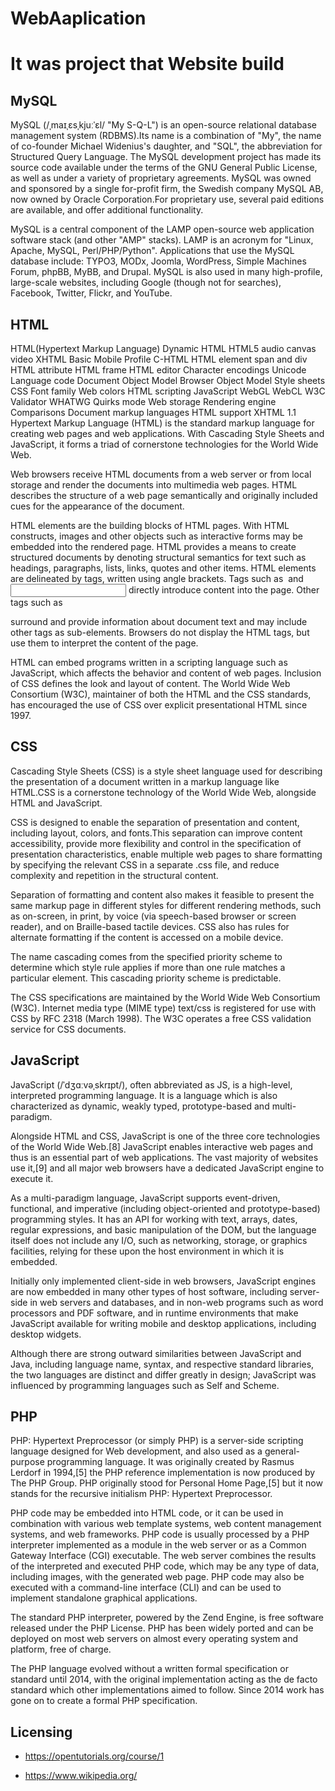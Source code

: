 <h1> WebAaplication </h1>
  
 <h1> It was project that Website build </h1>
    
 <h2> MySQL </h2>
  
  MySQL (/ˌmaɪˌɛsˌkjuːˈɛl/ "My S-Q-L") is an open-source relational database management system (RDBMS).Its name is a combination of "My", the name of co-founder Michael Widenius's daughter, and "SQL", the abbreviation for Structured Query Language. The MySQL development project has made its source code available under the terms of the GNU General Public License, as well as under a variety of proprietary agreements. MySQL was owned and sponsored by a single for-profit firm, the Swedish company MySQL AB, now owned by Oracle Corporation.For proprietary use, several paid editions are available, and offer additional functionality.

MySQL is a central component of the LAMP open-source web application software stack (and other "AMP" stacks). LAMP is an acronym for "Linux, Apache, MySQL, Perl/PHP/Python". Applications that use the MySQL database include: TYPO3, MODx, Joomla, WordPress, Simple Machines Forum, phpBB, MyBB, and Drupal. MySQL is also used in many high-profile, large-scale websites, including Google (though not for searches), Facebook, Twitter, Flickr, and YouTube. 
 
<h2>HTML</h2> 
  
HTML(Hypertext Markup Language)
Dynamic HTML HTML5 audio canvas video XHTML Basic Mobile Profile C-HTML HTML element span and div HTML attribute HTML frame HTML editor Character encodings Unicode Language code Document Object Model Browser Object Model Style sheets CSS Font family Web colors HTML scripting JavaScript WebGL WebCL W3C Validator WHATWG Quirks mode Web storage Rendering engine
Comparisons
Document markup languages HTML support XHTML 1.1
Hypertext Markup Language (HTML) is the standard markup language for creating web pages and web applications. With Cascading Style Sheets  and JavaScript, it forms a triad of cornerstone technologies for the World Wide Web.

Web browsers receive HTML documents from a web server or from local storage and render the documents into multimedia web pages. HTML describes the structure of a web page semantically and originally included cues for the appearance of the document.

HTML elements are the building blocks of HTML pages. With HTML constructs, images and other objects such as interactive forms may be embedded into the rendered page. HTML provides a means to create structured documents by denoting structural semantics for text such as headings, paragraphs, lists, links, quotes and other items. HTML elements are delineated by tags, written using angle brackets. Tags such as <img /> and <input /> directly introduce content into the page. Other tags such as <p> surround and provide information about document text and may include other tags as sub-elements. Browsers do not display the HTML tags, but use them to interpret the content of the page.

HTML can embed programs written in a scripting language such as JavaScript, which affects the behavior and content of web pages. Inclusion of CSS defines the look and layout of content. The World Wide Web Consortium (W3C), maintainer of both the HTML and the CSS standards, has encouraged the use of CSS over explicit presentational HTML since 1997. 
 
<h2>CSS</h2> 
  
 Cascading Style Sheets (CSS) is a style sheet language used for describing the presentation of a document written in a markup language like HTML.CSS is a cornerstone technology of the World Wide Web, alongside HTML and JavaScript.

CSS is designed to enable the separation of presentation and content, including layout, colors, and fonts.This separation can improve content accessibility, provide more flexibility and control in the specification of presentation characteristics, enable multiple web pages to share formatting by specifying the relevant CSS in a separate .css file, and reduce complexity and repetition in the structural content.

Separation of formatting and content also makes it feasible to present the same markup page in different styles for different rendering methods, such as on-screen, in print, by voice (via speech-based browser or screen reader), and on Braille-based tactile devices. CSS also has rules for alternate formatting if the content is accessed on a mobile device.

The name cascading comes from the specified priority scheme to determine which style rule applies if more than one rule matches a particular element. This cascading priority scheme is predictable.

The CSS specifications are maintained by the World Wide Web Consortium (W3C). Internet media type (MIME type) text/css is registered for use with CSS by RFC 2318 (March 1998). The W3C operates a free CSS validation service for CSS documents.

<h2>JavaScript</h2> 
  
  JavaScript (/ˈdʒɑːvəˌskrɪpt/), often abbreviated as JS, is a high-level, interpreted programming language. It is a language which is also characterized as dynamic, weakly typed, prototype-based and multi-paradigm.

Alongside HTML and CSS, JavaScript is one of the three core technologies of the World Wide Web.[8] JavaScript enables interactive web pages and thus is an essential part of web applications. The vast majority of websites use it,[9] and all major web browsers have a dedicated JavaScript engine to execute it.

As a multi-paradigm language, JavaScript supports event-driven, functional, and imperative (including object-oriented and prototype-based) programming styles. It has an API for working with text, arrays, dates, regular expressions, and basic manipulation of the DOM, but the language itself does not include any I/O, such as networking, storage, or graphics facilities, relying for these upon the host environment in which it is embedded.

Initially only implemented client-side in web browsers, JavaScript engines are now embedded in many other types of host software, including server-side in web servers and databases, and in non-web programs such as word processors and PDF software, and in runtime environments that make JavaScript available for writing mobile and desktop applications, including desktop widgets.

Although there are strong outward similarities between JavaScript and Java, including language name, syntax, and respective standard libraries, the two languages are distinct and differ greatly in design; JavaScript was influenced by programming languages such as Self and Scheme.

 <h2> PHP</h2>
  
  PHP: Hypertext Preprocessor (or simply PHP) is a server-side scripting language designed for Web development, and also used as a general-purpose programming language. It was originally created by Rasmus Lerdorf in 1994,[5] the PHP reference implementation is now produced by The PHP Group. PHP originally stood for Personal Home Page,[5] but it now stands for the recursive initialism PHP: Hypertext Preprocessor.

PHP code may be embedded into HTML code, or it can be used in combination with various web template systems, web content management systems, and web frameworks. PHP code is usually processed by a PHP interpreter implemented as a module in the web server or as a Common Gateway Interface (CGI) executable. The web server combines the results of the interpreted and executed PHP code, which may be any type of data, including images, with the generated web page. PHP code may also be executed with a command-line interface (CLI) and can be used to implement standalone graphical applications.

The standard PHP interpreter, powered by the Zend Engine, is free software released under the PHP License. PHP has been widely ported and can be deployed on most web servers on almost every operating system and platform, free of charge.

The PHP language evolved without a written formal specification or standard until 2014, with the original implementation acting as the de facto standard which other implementations aimed to follow. Since 2014 work has gone on to create a formal PHP specification.
  

                
                




<h2> Licensing </h2>
 
* https://opentutorials.org/course/1
 
* https://www.wikipedia.org/
 
               

